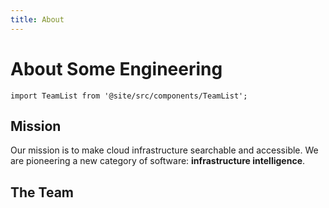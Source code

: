 ```yaml
---
title: About
---
```


# About Some Engineering

```mdx-code-block
import TeamList from '@site/src/components/TeamList';
```

## Mission

Our mission is to make cloud infrastructure searchable and accessible. We are pioneering a new category of software: **infrastructure intelligence**.

<!-- ## What We Do

## Who We Are

## Dedication to Open Source -->

## The Team

<TeamList />
